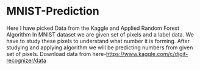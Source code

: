 # MNIST-Prediction
Here I have picked Data from the Kaggle and Applied Random Forest Algorithm
In MNIST dataset we are given set of pixels and a label data. We have to study these pixels to understand what number it is forming. After studying and applying algorithm we will be predicting numbers from given set of pixels.
Download data from here-https://www.kaggle.com/c/digit-recognizer/data
